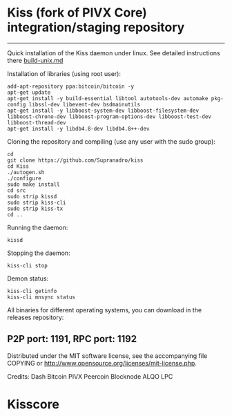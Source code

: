 Kiss (fork of PIVX Core) integration/staging repository
======================================




***

Quick installation of the Kiss daemon under linux. See detailed instructions there [build-unix.md](build-unix.md)

Installation of libraries (using root user):

    add-apt-repository ppa:bitcoin/bitcoin -y
    apt-get update
    apt-get install -y build-essential libtool autotools-dev automake pkg-config libssl-dev libevent-dev bsdmainutils
    apt-get install -y libboost-system-dev libboost-filesystem-dev libboost-chrono-dev libboost-program-options-dev libboost-test-dev libboost-thread-dev
    apt-get install -y libdb4.8-dev libdb4.8++-dev

Cloning the repository and compiling (use any user with the sudo group):

    cd
    git clone https://github.com/Supranadro/kiss
    cd Kiss
    ./autogen.sh
    ./configure
    sudo make install
    cd src
    sudo strip kissd
    sudo strip kiss-cli
    sudo strip kiss-tx
    cd ..

Running the daemon:

    kissd 

Stopping the daemon:

    kiss-cli stop

Demon status:

    kiss-cli getinfo
    kiss-cli mnsync status

All binaries for different operating systems, you can download in the releases repository:



P2P port: 1191, RPC port: 1192
-
Distributed under the MIT software license, see the accompanying file COPYING or http://www.opensource.org/licenses/mit-license.php.

Credits:
Dash
Bitcoin
PIVX
Peercoin
Blocknode
ALQO
LPC
# Kisscore
